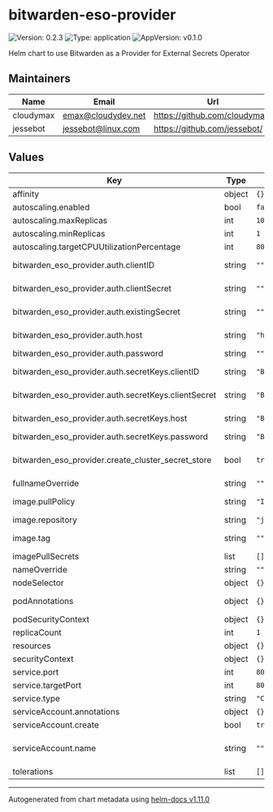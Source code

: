 # bitwarden-eso-provider

![Version: 0.2.3](https://img.shields.io/badge/Version-0.2.3-informational?style=flat-square) ![Type: application](https://img.shields.io/badge/Type-application-informational?style=flat-square) ![AppVersion: v0.1.0](https://img.shields.io/badge/AppVersion-v0.1.0-informational?style=flat-square)

Helm chart to use Bitwarden as a Provider for External Secrets Operator

## Maintainers

| Name | Email | Url |
| ---- | ------ | --- |
| cloudymax | <emax@cloudydev.net> | <https://github.com/cloudymax/> |
| jessebot | <jessebot@linux.com> | <https://github.com/jessebot/> |

## Values

| Key | Type | Default | Description |
|-----|------|---------|-------------|
| affinity | object | `{}` |  |
| autoscaling.enabled | bool | `false` | enable pod autoscaling |
| autoscaling.maxReplicas | int | `100` | max number of pods to spin up |
| autoscaling.minReplicas | int | `1` | minimum number of pods to keep |
| autoscaling.targetCPUUtilizationPercentage | int | `80` |  |
| bitwarden_eso_provider.auth.clientID | string | `""` | bitwarden client ID to use to grabs secrets in the pod, ignored if existingSecret is set |
| bitwarden_eso_provider.auth.clientSecret | string | `""` | bitwarden client Secret to use to grabs secrets in the pod, ignored if existingSecret is set |
| bitwarden_eso_provider.auth.existingSecret | string | `""` | use an existing secret for bitwarden credentials, ignores above credentials if this is set |
| bitwarden_eso_provider.auth.host | string | `"https://bitwarden.com"` | bitwarden hostname to use to grab secrets in the pod, ignored if existingSecret is set |
| bitwarden_eso_provider.auth.password | string | `""` | password for bitwarden |
| bitwarden_eso_provider.auth.secretKeys.clientID | string | `"BW_CLIENTID"` | secret key for bitwarden client ID to use to grabs secrets in the pod |
| bitwarden_eso_provider.auth.secretKeys.clientSecret | string | `"BW_CLIENTSECRET"` | secret key for bitwarden client Secret to use to grabs secrets in the pod |
| bitwarden_eso_provider.auth.secretKeys.host | string | `"BW_HOST"` | secret key for bitwarden hostname to use to grab secrets in the pod |
| bitwarden_eso_provider.auth.secretKeys.password | string | `"BW_PASSWORD"` | secret key for bitwarden password key |
| bitwarden_eso_provider.create_cluster_secret_store | bool | `true` | if set to True, we'll create a cluster-wide accessible Cluster Secret Store see: https://external-secrets.io/latest/introduction/overview/#clustersecretstore |
| fullnameOverride | string | `""` |  |
| image.pullPolicy | string | `"IfNotPresent"` | Overrides the image pullPolicy. Hint: set to Always if using latest tag |
| image.repository | string | `"jessebot/bweso"` | Overrides the image repository |
| image.tag | string | `""` | Overrides the image tag whose default is the chart appVersion. |
| imagePullSecrets | list | `[]` |  |
| nameOverride | string | `""` | this overrides the name of the chart |
| nodeSelector | object | `{}` |  |
| podAnnotations | object | `{}` | additional annotations to apply to the bitwarden ESO provider pod |
| podSecurityContext | object | `{}` |  |
| replicaCount | int | `1` | replicas to deploy of this pod |
| resources | object | `{}` |  |
| securityContext | object | `{}` |  |
| service.port | int | `80` | port to broadcast for k8s service internally on the cluster |
| service.targetPort | int | `8087` | port on the container to target for the k8s service |
| service.type | string | `"ClusterIP"` |  |
| serviceAccount.annotations | object | `{}` | Annotations to add to the service account |
| serviceAccount.create | bool | `true` | Specifies whether a service account should be created |
| serviceAccount.name | string | `""` | The name of the service account to use. If not set and create is true, a name is generated using the fullname template |
| tolerations | list | `[]` |  |

----------------------------------------------
Autogenerated from chart metadata using [helm-docs v1.11.0](https://github.com/norwoodj/helm-docs/releases/v1.11.0)
